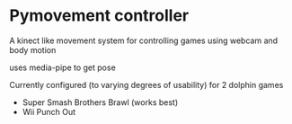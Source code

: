 # Pymovement controller

A kinect like movement system for controlling games using webcam and body motion

uses media-pipe to get pose

Currently configured (to varying degrees of usability) for 2 dolphin games
- Super Smash Brothers Brawl (works best)
- Wii Punch Out

